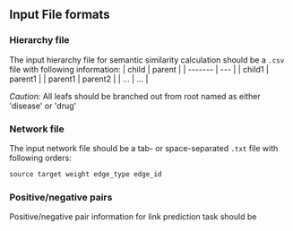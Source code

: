 ## Input File formats

### Hierarchy file

The input hierarchy file for semantic similarity calculation should be a `.csv` file with following information:
| child | parent  |
| ------- | --- |
| child1 | parent1 |
| parent1 | parent2 |
| ... | ... | 

_Caution:_ All leafs should be branched out from root named as either 'disease' or 'drug'

### Network file

The input network file should be a tab- or space-separated `.txt` file with following orders:
```python
source target weight edge_type edge_id
```

### Positive/negative pairs

Positive/negative pair information for link prediction task should be 
